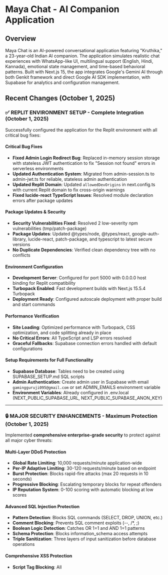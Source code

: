 # Maya Chat - AI Companion Application

## Overview

Maya Chat is an AI-powered conversational application featuring "Kruthika," a 23-year-old Indian AI companion. The application simulates realistic chat experiences with WhatsApp-like UI, multilingual support (English, Hindi, Kannada), emotional state management, and time-based behavioral patterns. Built with Next.js 15, the app integrates Google's Gemini AI through both Genkit framework and direct Google AI SDK implementation, with Supabase for analytics and configuration management.

## Recent Changes (October 1, 2025)

### ✅ REPLIT ENVIRONMENT SETUP - Complete Integration (October 1, 2025)

Successfully configured the application for the Replit environment with all critical bug fixes:

#### Critical Bug Fixes
- **Fixed Admin Login Redirect Bug**: Replaced in-memory session storage with stateless JWT authentication to fix "Session not found" errors in serverless environments
- **Updated Authentication System**: Migrated from admin-session.ts to admin-jwt.ts for reliable, stateless admin authentication
- **Updated Replit Domain**: Updated `allowedDevOrigins` in next.config.ts with current Replit domain to fix cross-origin warnings
- **Fixed lucide-react TypeScript Issues**: Resolved module declaration errors after package updates

#### Package Updates & Security
- **Security Vulnerabilities Fixed**: Resolved 2 low-severity npm vulnerabilities (tmp/patch-package)
- **Package Updates**: Updated @types/node, @types/react, google-auth-library, lucide-react, patch-package, and typescript to latest secure versions
- **No Duplicate Dependencies**: Verified clean dependency tree with no conflicts

#### Environment Configuration
- **Development Server**: Configured for port 5000 with 0.0.0.0 host binding for Replit compatibility
- **Turbopack Enabled**: Fast development builds with Next.js 15.5.4 Turbopack
- **Deployment Ready**: Configured autoscale deployment with proper build and start commands

#### Performance Verification
- **Site Loading**: Optimized performance with Turbopack, CSS optimization, and code splitting already in place
- **No Critical Errors**: All TypeScript and LSP errors resolved
- **Graceful Fallbacks**: Supabase connection errors handled with default configurations

#### Setup Requirements for Full Functionality
- **Supabase Database**: Tables need to be created using SUPABASE_SETUP.md SQL scripts
- **Admin Authentication**: Create admin user in Supabase with email `gamingguruji095@gmail.com` or set ADMIN_EMAILS environment variable
- **Environment Variables**: Already configured in .env.local (NEXT_PUBLIC_SUPABASE_URL, NEXT_PUBLIC_SUPABASE_ANON_KEY)

---

### 🔒 MAJOR SECURITY ENHANCEMENTS - Maximum Protection (October 1, 2025)

Implemented **comprehensive enterprise-grade security** to protect against all major cyber threats:

#### Multi-Layer DDoS Protection
- **Global Rate Limiting**: 10,000 requests/minute application-wide
- **Per-IP Adaptive Limiting**: 30-120 requests/minute based on endpoint
- **Burst Protection**: Blocks rapid-fire attacks (max 20 requests in 10 seconds)
- **Progressive Blocking**: Escalating temporary blocks for repeat offenders
- **IP Reputation System**: 0-100 scoring with automatic blocking at low scores

#### Advanced SQL Injection Protection
- **Pattern Detection**: Blocks SQL commands (SELECT, DROP, UNION, etc.)
- **Comment Blocking**: Prevents SQL comment exploits (--, /*, ;)
- **Boolean Logic Detection**: Catches OR 1=1 and AND 1=1 patterns
- **Schema Protection**: Blocks information_schema access attempts
- **Triple Sanitization**: Three layers of input sanitization before database operations

#### Comprehensive XSS Protection
- **Script Tag Blocking**: All <script> tags blocked
- **Event Handler Blocking**: Blocks onclick, onload, onerror, etc.
- **Protocol Blocking**: Blocks javascript:, vbscript:, data: protocols
- **HTML Entity Encoding**: All user input HTML-encoded
- **Strict CSP Headers**: Content Security Policy enforced

#### CSRF Protection
- **Cryptographic Tokens**: 256-bit random CSRF tokens
- **One-Time Use**: Tokens expire after single use
- **SameSite=Strict**: Strong cookie-based CSRF protection
- **Origin Validation**: Request origin header verification

#### Cookie Security
- **HttpOnly**: Prevents JavaScript access (XSS protection)
- **Secure**: HTTPS-only in production
- **SameSite=Strict**: Prevents CSRF attacks
- **Signed Cookies**: HMAC-SHA256 signatures prevent tampering
- **Session Rotation**: Prevents session fixation attacks

#### Additional Security Measures
- **Bot Detection**: User-agent analysis and behavior patterns
- **Honeypot Fields**: Hidden fields trap automated bots
- **Request Signatures**: HMAC-SHA256 signed requests prevent tampering
- **Security Headers**: Comprehensive HTTP security headers
- **IP Blocking**: Permanent blocklist for severe violators
- **Security Logging**: Complete audit trail of security events

#### Security Files Added
- `src/lib/enhanced-security.ts` - Maximum security implementation
- `src/lib/secure-cookies.ts` - Secure cookie management
- `SECURITY.md` - Complete security documentation

**All API routes and middleware now use triple-layer security protection!**

---

### Latest Updates - Anti-Spam & Cost Optimization (September 30, 2025)
- **Anti-Spam System**: Implemented comprehensive spam detection that blocks users after 3 meaningless messages (single characters, emojis, punctuation only) within 10 seconds to reduce AI costs
- **Rate Limiting**: Added 2-second cooldown between messages to prevent rapid spam submissions
- **Input Validation**: Messages are now limited to 200 characters maximum to optimize token usage
- **Emoji Optimization**: Emoji-only responses now use a local response map instead of consuming AI tokens
- **Cost Reduction**: Smart message filtering prevents meaningless inputs from being sent to AI, significantly reducing operational costs

### WhatsApp-Style UI Enhancements
- **Avatar Zoom View**: Updated avatar zoom modal to match WhatsApp's dark theme with proper colors (#0b141a, #202c33, #00a884)
- **Improved Modal**: Better header and footer design with X close icon instead of arrow
- **Clickable AI Avatars**: AI avatars in chat messages are now clickable to open zoom view, just like WhatsApp
- **Better UX**: Enhanced modal layout with improved spacing and visual hierarchy

### Mobile Performance Optimizations (Enhanced)
- **GPU Acceleration**: Added enhanced touch event optimization with hardware acceleration for smooth interactions
- **Viewport Settings**: Improved mobile viewport configuration for better rendering
- **Touch Responsiveness**: Eliminated tap highlighting and improved touch feedback across all device types
- **Scrolling Performance**: Optimized scroll behavior for smoother chat experience on mobile devices

### SEO Improvements (Enhanced)
- **Enhanced Metadata**: Added metadataBase, applicationName, and category fields for better search visibility
- **Google Bot Optimization**: Improved Google-specific settings and robots configuration
- **Better Indexing**: Optimized metadata structure for improved search engine crawling

### Critical Bug Fixes
- **Fixed Duplicate Message ID Bug**: Implemented UUID-based message ID generation using `crypto.randomUUID()` to prevent Supabase constraint violations
- **Fixed Analytics Tracking**: Corrected message.media reference to message.userImageUrl in ChatView.tsx to prevent TypeScript errors
- **Fixed Next.js Configuration Issues**: Removed duplicate `compress` property in next.config.ts
- **Migrated Turbopack Configuration**: Moved from deprecated `experimental.turbo` to stable `turbopack` configuration
- **Fixed Cross-Origin Warnings**: Updated `allowedDevOrigins` with current Replit domain
- **Resolved Hydration Errors**: Wrapped all Recharts ResponsiveContainer components with ClientOnly to prevent server/client HTML mismatches
- **Fixed TypeScript Errors**: Corrected class/className issues in all blog pages

### Performance Enhancements
- **Code Splitting**: Enhanced webpack configuration for optimal code splitting with vendor and common chunk strategies
- **CSS Optimization**: Enabled `optimizeCss` experimental flag for smaller CSS bundles
- **Package Import Optimization**: Optimized imports for lucide-react, recharts, @supabase/supabase-js, @radix-ui packages
- **Skeleton Loaders**: Created comprehensive skeleton components (ChatSkeleton, AnalyticsSkeleton, BlogSkeleton, ProfileSkeleton) instead of plain "Loading..." text
- **Lazy Loading**: Added loading.tsx files with skeleton loaders for maya-chat and admin/analytics routes

### Configuration Updates
- Next.js now uses stable Turbopack with optimizeCss enabled for faster development builds
- Cross-origin requests properly configured for Replit environment
- Deployment ready with proper build and start commands
- Enhanced security headers and CSRF protection already in place

### Known Issues Requiring Setup
- Supabase database tables need to be created (see SUPABASE_SETUP.md for SQL scripts)
- Environment variables NEXT_PUBLIC_SUPABASE_URL and NEXT_PUBLIC_SUPABASE_ANON_KEY need to be configured

## User Preferences

Preferred communication style: Simple, everyday language.

## System Architecture

### Frontend Architecture
- **Framework**: Next.js 15 with React 18, using App Router architecture
- **UI Components**: Radix UI primitives with shadcn/ui component library
- **Styling**: Tailwind CSS with custom WhatsApp-inspired green theme
- **State Management**: React Context API for global state (AI Profile, Ad Settings, Media Assets, Global Status)
- **Type Safety**: TypeScript with strict configuration

### Backend Architecture
- **AI Integration**: Dual approach using Google Genkit framework and direct Google AI SDK (@google/generative-ai)
- **AI Models**: Gemini 2.0 Flash, Gemini 1.5 Pro, and Gemini 1.5 Flash 8B
- **Server Actions**: Next.js server actions for AI communication
- **Authentication**: Service account-based Google Cloud authentication
- **Error Handling**: Graceful fallbacks from Genkit to direct Google AI implementation

### Data Storage Solutions
- **Primary Database**: Supabase (PostgreSQL) for analytics, global configurations, and user activity tracking
- **Local Storage**: Browser localStorage for chat messages, user preferences, and session data
- **Configuration Management**: Centralized app configurations stored in Supabase with local fallbacks

### AI Personality System
- **Emotional State Simulation**: Dynamic mood tracking and contextual responses
- **Multilingual Support**: Language detection and culturally appropriate responses
- **Behavioral Patterns**: Time-based greetings, typing delays, and proactive messaging
- **Character Consistency**: Maintains 23-year-old Indian girl persona with Hinglish expressions

### Authentication and Authorization
- **Google Cloud**: Service account authentication for AI services
- **Environment Variables**: Secure API key management with multiple fallback keys
- **Client-side Security**: No authentication required for end users

### Advertising Integration
- **Ad Networks**: Adsterra and Monetag integration with configurable settings
- **Ad Types**: Banner ads, native banners, social bars, and pop-under advertisements
- **Smart Triggering**: Message-based, time-based, and user activity-based ad display logic
- **Revenue Optimization**: Rotational ad display with daily and session limits

## External Dependencies

### Core AI Services
- **Google AI Platform**: Gemini models via Google AI SDK and Vertex AI
- **Google Genkit**: AI flow orchestration framework (with fallback mechanisms)

### Database and Analytics
- **Supabase**: PostgreSQL database for analytics, configurations, and user tracking
- **Real-time subscriptions**: For live configuration updates

### Advertisement Networks
- **Adsterra**: Display advertising with multiple ad formats
- **Monetag**: Alternative ad network for revenue diversification

### Development and Deployment
- **Vercel**: Deployment platform (configured for production)
- **Replit**: Development environment with custom server configurations

### UI and Styling
- **Radix UI**: Headless component primitives
- **Tailwind CSS**: Utility-first styling framework
- **Lucide React**: Icon library for consistent iconography

### Utilities and Tools
- **TanStack Query**: Data fetching and caching (configured but not actively used)
- **date-fns**: Date manipulation and formatting
- **clsx/twMerge**: Dynamic class name handling